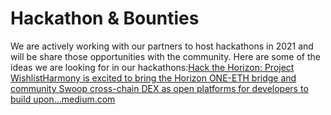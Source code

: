 # Hackathon & Bounties

We are actively working with our partners to host hackathons in 2021 and will be share those opportunities with the community. Here are some of the ideas we are looking for in our hackathons:[Hack the Horizon: Project WishlistHarmony is excited to bring the Horizon ONE-ETH bridge and community Swoop cross-chain DEX as open platforms for developers to build upon…medium.com](https://medium.com/harmony-one/hack-the-horizon-project-wishlist-ed534e4f93a4)​

